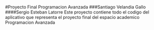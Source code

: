 #Proyecto Final Programacion Avanzada
###Santiago Velandia Gallo
####Sergio Esteban Latorre
Este proyecto contiene todo el codigo del aplicativo que representa el proyecto final del espacio academico Programacion Avanzada